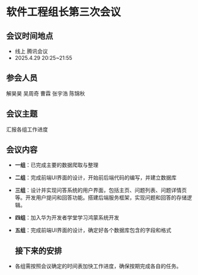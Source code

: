 # 软件工程组长第三次会议

## 会议时间地点

- 线上 腾讯会议
- 2025.4.29  20:25~21:55

## 参会人员

解昊昊 吴周奇 曹霖 张宇浩 陈锦秋

## 会议主题
汇报各组工作进度

## 会议内容
- **一组**：已完成主要的数据爬取与整理
- **二组**：完成前端UI界面的设计，开始前后端代码的编写，并建立数据库
- **三组**：设计并实现问答系统的用户界面，包括主页、问题列表、问题详情页等。开发用户提问和回答功能。搭建后端服务框架，实现问题和回答的存储逻辑。
- **四组**：加入华为开发者学堂学习鸿蒙系统开发
- **五组**：完成前端UI界面的设计，确定好各个数据库包含的字段和格式

  ## 接下来的安排

- 各组需按照会议确定的时间表加快工作进度，确保按期完成各自的任务。


